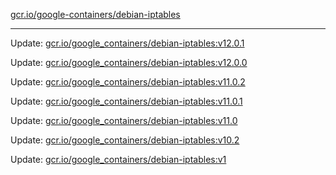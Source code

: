 [gcr.io/google-containers/debian-iptables](https://hub.docker.com/r/cruse/debian-iptables/tags/) 

----
Update: [gcr.io/google_containers/debian-iptables:v12.0.1](https://hub.docker.com/r/cruse/debian-iptables/tags/)

Update: [gcr.io/google_containers/debian-iptables:v12.0.0](https://hub.docker.com/r/cruse/debian-iptables/tags/)

Update: [gcr.io/google_containers/debian-iptables:v11.0.2](https://hub.docker.com/r/cruse/debian-iptables/tags/)

Update: [gcr.io/google_containers/debian-iptables:v11.0.1](https://hub.docker.com/r/cruse/debian-iptables/tags/)

Update: [gcr.io/google_containers/debian-iptables:v11.0](https://hub.docker.com/r/cruse/debian-iptables/tags/)

Update: [gcr.io/google_containers/debian-iptables:v10.2](https://hub.docker.com/r/cruse/debian-iptables/tags/)

Update: [gcr.io/google_containers/debian-iptables:v1](https://hub.docker.com/r/cruse/debian-iptables/tags/)

